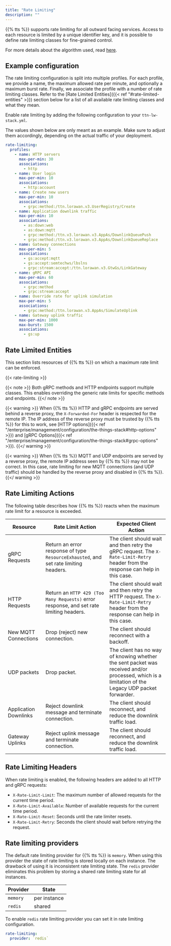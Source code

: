 ```yaml
---
title: "Rate Limiting"
description: ""
---
```


{{% tts %}} supports rate limiting for all outward facing services. Access to each resource is limited by a unique identifier key, and it is possible to define rate limiting classes for fine-grained control.

<!--more-->

For more details about the algorithm used, read [here](https://en.wikipedia.org/wiki/Generic_cell_rate_algorithm).

## Example configuration

The rate limiting configuration is split into multiple profiles. For each profile, we provide a name, the maximum allowed rate per minute, and optionally a maximum burst rate. Finally, we associate the profile with a number of rate limiting classes. Refer to the [Rate Limited Entities]({{< ref "#rate-limited-entities" >}}) section below for a list of all available rate limiting classes and what they mean.

Enable rate limiting by adding the following configuration to your `ttn-lw-stack.yml`.

The values shown below are only meant as an example. Make sure to adjust them accordingly, depending on the actual traffic of your deployment.

```yaml
rate-limiting:
  profiles:
    - name: HTTP servers
      max-per-min: 30
      associations:
        - http
    - name: User login
      max-per-min: 10
      associations:
        - http:account
    - name: Create new users
      max-per-min: 10
      associations:
        - grpc:method:/ttn.lorawan.v3.UserRegistry/Create
    - name: Application downlink traffic
      max-per-min: 10
      associations:
        - as:down:web
        - as:down:mqtt
        - grpc:method:/ttn.v3.lorawan.v3.AppAs/DownlinkQueuePush
        - grpc:method:/ttn.v3.lorawan.v3.AppAs/DownlinkQueueReplace
    - name: Gateway connections
      max-per-min: 5
      associations:
        - gs:accept:mqtt
        - gs:accept:semtechws/lbslns
        - grpc:stream:accept:/ttn.lorawan.v3.GtwGs/LinkGateway
    - name: gRPC API
      max-per-min: 60
      associations:
        - grpc:method
        - grpc:stream:accept
    - name: Override rate for uplink simulation
      max-per-min: 5
      associations:
        - grpc:method:/ttn.lorawan.v3.AppAs/SimulateUplink
    - name: Gateway uplink traffic
      max-per-min: 1000
      max-burst: 1500
      associations:
        - gs:up
```

## Rate Limited Entities

This section lists resources of {{% tts %}} on which a maximum rate limit can be enforced.

{{< rate-limiting >}}

{{< note >}} Both gRPC methods and HTTP endpoints support multiple classes. This enables overriding the generic rate limits for specific methods and endpoints. {{</ note >}}

{{< warning >}} When {{% tts %}} HTTP and gRPC endpoints are served behind a reverse proxy, the `X-Forwarded-For` header is respected for the remote IP. The IP address of the reverse proxy must be trusted by {{% tts %}} for this to work, see [HTTP options]({{< ref "/enterprise/management/configuration/the-things-stack#http-options" >}}) and [gRPC Options]({{< ref "/enterprise/management/configuration/the-things-stack#grpc-options" >}}). {{</ warning >}}

{{< warning >}} When {{% tts %}} MQTT and UDP endpoints are served by a reverse proxy, the remote IP address seen by {{% tts %}} may not be correct. In this case, rate limiting for new MQTT connections (and UDP traffic) should be handled by the reverse proxy and disabled in {{% tts %}}. {{</ warning >}}

## Rate Limiting Actions

The following table describes how {{% tts %}} reacts when the maximum rate limit for a resource is exceeded.

| Resource              | Rate Limit Action                                                                       | Expected Client Action                                                                                                                            |
| --------------------- | --------------------------------------------------------------------------------------- | ------------------------------------------------------------------------------------------------------------------------------------------------- |
| gRPC Requests         | Return an error response of type `ResourceExhausted`, and set rate limiting headers.    | The client should wait and then retry the gRPC request. The `X-Rate-Limit-Retry` header from the response can help in this case.                  |
| HTTP Requests         | Return an `HTTP 429 (Too Many Requests)` error response, and set rate limiting headers. | The client should wait and then retry the HTTP request. The `X-Rate-Limit-Retry` header from the response can help in this case.                  |
| New MQTT Connections  | Drop (reject) new connection.                                                           | The client should reconnect with a backoff.                                                                                                       |
| UDP packets           | Drop packet.                                                                            | The client has no way of knowing whether the sent packet was received and/or processed, which is a limitation of the Legacy UDP packet forwarder. |
| Application Downlinks | Reject downlink message and terminate connection.                                       | The client should reconnect, and reduce the downlink traffic load.                                                                                |
| Gateway Uplinks       | Reject uplink message and terminate connection.                                         | The client should reconnect, and reduce the downlink traffic load.                                                                                |

## Rate Limiting Headers

When rate limiting is enabled, the following headers are added to all HTTP and gRPC requests:

- `X-Rate-Limit-Limit`: The maximum number of allowed requests for the current time period.
- `X-Rate-Limit-Available`: Number of available requests for the current time period.
- `X-Rate-Limit-Reset`: Seconds until the rate limiter resets.
- `X-Rate-Limit-Retry`: Seconds the client should wait before retrying the request.

## Rate limiting providers

The default rate limiting provider for {{% tts %}} is `memory`. When using this provider the state of rate limiting is stored locally on each instance. The drawback of using it is inconsistent rate limiting state. The `redis` provider eliminates this problem by storing a shared rate limiting state for all instances.

| Provider | State        |
| -------- | ------------ |
| `memory` | per instance |
| `redis`  | shared       |

To enable `redis` rate limiting provider you can set it in rate limiting configuration.

```yaml
rate-limiting:
  provider: `redis`
```
